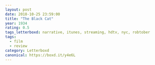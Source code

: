 ```yaml
---
layout: post 
date: 2018-10-25 23:59:00
title: "The Black Cat"
year: 1934
rating: 0.5
tags_letterboxd: narrative, itunes, streaming, hdtv, nyc, robtober
tags:
  - film
  - review
category: Letterboxd
canonical: https://boxd.it/y4e6L
---
```

